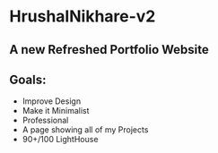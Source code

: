 # HrushalNikhare-v2
## A new Refreshed Portfolio Website
## Goals:
<ul>
<li>Improve Design</li>
<li>Make it Minimalist</li>
<li>Professional </li>
<li>A page showing all of my Projects</li>
<li>90+/100 LightHouse</li>
</ul>
